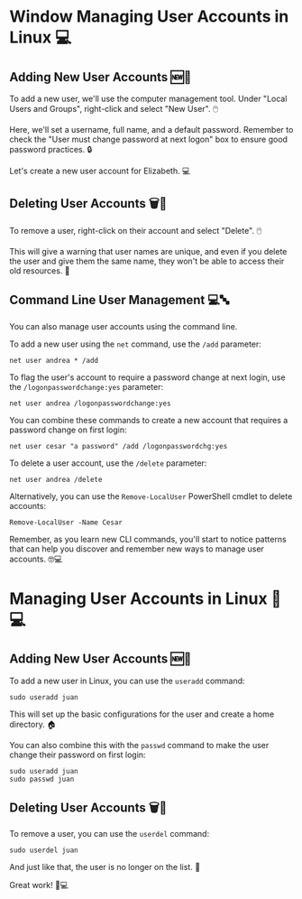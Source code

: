 # Window Managing User Accounts in Linux 💻


## Adding New User Accounts 🆕👤
To add a new user, we'll use the computer management tool. Under "Local Users and Groups", right-click and select "New User". 🖱️

Here, we'll set a username, full name, and a default password. Remember to check the "User must change password at next logon" box to ensure good password practices. 🔒

Let's create a new user account for Elizabeth. 💻

## Deleting User Accounts 🗑️👤
To remove a user, right-click on their account and select "Delete". 🖱️

This will give a warning that user names are unique, and even if you delete the user and give them the same name, they won't be able to access their old resources. 🚫

## Command Line User Management 💻🔤
You can also manage user accounts using the command line. 

To add a new user using the `net` command, use the `/add` parameter:
```
net user andrea * /add
```

To flag the user's account to require a password change at next login, use the `/logonpasswordchange:yes` parameter:
```
net user andrea /logonpasswordchange:yes
```

You can combine these commands to create a new account that requires a password change on first login:
```
net user cesar "a password" /add /logonpasswordchg:yes
```

To delete a user account, use the `/delete` parameter:
```
net user andrea /delete
```

Alternatively, you can use the `Remove-LocalUser` PowerShell cmdlet to delete accounts:
```
Remove-LocalUser -Name Cesar
```

Remember, as you learn new CLI commands, you'll start to notice patterns that can help you discover and remember new ways to manage user accounts. 🤓💻

# Managing User Accounts in Linux 👥💻

## Adding New User Accounts 🆕👤
To add a new user in Linux, you can use the `useradd` command:

```
sudo useradd juan
```

This will set up the basic configurations for the user and create a home directory. 🏠

You can also combine this with the `passwd` command to make the user change their password on first login:

```
sudo useradd juan
sudo passwd juan
```

## Deleting User Accounts 🗑️👤
To remove a user, you can use the `userdel` command:

```
sudo userdel juan
```

And just like that, the user is no longer on the list. 📜

Great work! 👏💻